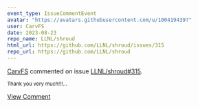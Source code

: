 ```yaml
---
event_type: IssueCommentEvent
avatar: "https://avatars.githubusercontent.com/u/100419439?"
user: CarvFS
date: 2023-08-23
repo_name: LLNL/shroud
html_url: https://github.com/LLNL/shroud/issues/315
repo_url: https://github.com/LLNL/shroud
---
```


<a href='https://github.com/CarvFS' target='_blank'>CarvFS</a> commented on issue <a href='https://github.com/LLNL/shroud/issues/315' target='_blank'>LLNL/shroud#315</a>.

<small>Thank you very much!!!...</small>

<a href='https://github.com/LLNL/shroud/issues/315' target='_blank'>View Comment</a>